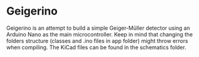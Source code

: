 # Geigerino

Geigerino is an attempt to build a simple Geiger-Müller detector using an Arduino Nano as the main microcontroller. Keep in mind that changing the folders structure (classes and .ino files in app folder) might throw errors when compiling.
The KiCad files can be found in the schematics folder. 


